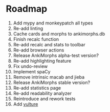 # Roadmap

1. Add mypy and monkeypatch all types
2. Re-add linting
3. Cache cards and morphs to ankimorphs.db
4. Finish recalc function
5. Re-add recalc and stats to toolbar
6. Re-add browser actions
7. Release AnkiMorphs alpha-test version?
8. Re-add highlighting feature
9. Fix undo-review
10. Implement spaCy
11. Remove intrinsic macab and jieba
12. Release AnkiMorphs stable version?
13. Re-add statistics page
14. Re-add readability analyzer
15. Reintroduce and rework tests
16. Add [vulture](https://github.com/jendrikseipp/vulture)


